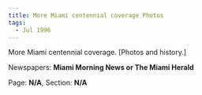 ```yaml
---  
title: More Miami centennial coverage Photos  
tags:  
  - Jul 1996  
---  
```

  
More Miami centennial coverage. [Photos and history.]  
  
Newspapers: **Miami Morning News or The Miami Herald**  
  
Page: **N/A**, Section: **N/A** 
